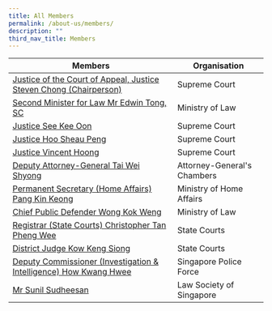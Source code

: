 ```yaml
---
title: All Members
permalink: /about-us/members/
description: ""
third_nav_title: Members
---
```

| Members | Organisation | 
| -------- | -------- | 
| [Justice of the Court of Appeal, Justice Steven Chong (Chairperson)](/about-us/Members/steven-chong)    | Supreme Court     |
| [Second Minister for Law Mr Edwin Tong, SC](/about-us/members/edwin-tong)    | Ministry of Law     |
| [Justice See Kee Oon](/about-us/members/see-kee-oon)    | Supreme Court     |
| [Justice Hoo Sheau Peng](/about-us/members/hoo-sheau-peng)    | Supreme Court     |
| [Justice Vincent Hoong](/about-us/members/vincent-hoong)    | Supreme Court     |
| [Deputy Attorney-General Tai Wei Shyong](/about-us/members/tai-wei-shyong)    | Attorney-General's Chambers     |
| [Permanent Secretary (Home Affairs) Pang Kin Keong](/about-us/Members/Pang-Kin-Keong)    | Ministry of Home Affairs     |
| [Chief Public Defender Wong Kok Weng](/about-us/members/wong-kok-weng/)    | Ministry of Law     |
| [Registrar (State Courts) Christopher Tan Pheng Wee](/about-us/Members/Christopher-Tan)    | State Courts     |
| [District Judge Kow Keng Siong](/about-us/members/kow-keng-siong)    | State Courts     |
| [Deputy Commissioner (Investigation & Intelligence) How Kwang Hwee](/about-us/Members/How-Kwang-Hwee)    | Singapore Police Force     |		
| [Mr Sunil Sudheesan](/about-us/members/sunil-sudheesan)    | Law Society of Singapore     |